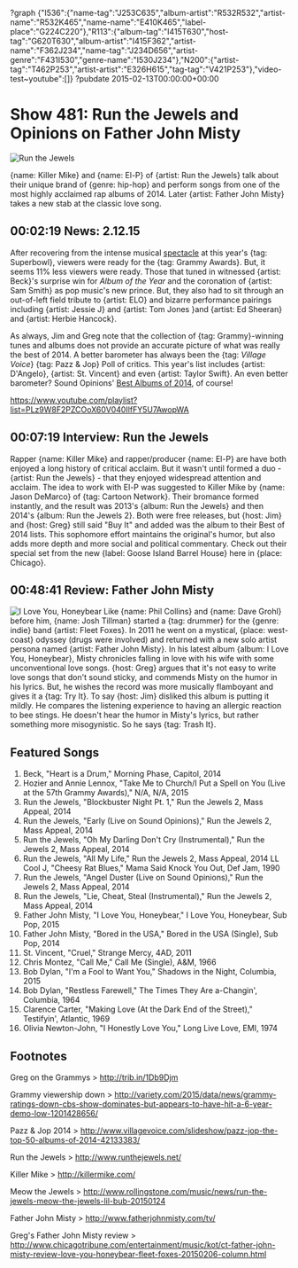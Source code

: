 ?graph {"I536":{"name-tag":"J253C635","album-artist":"R532R532","artist-name":"R532K465","name-name":"E410K465","label-place":"G224C220"},"R113":{"album-tag":"I415T630","host-tag":"G620T630","album-artist":"I415F362","artist-name":"F362J234","name-tag":"J234D656","artist-genre":"F431I530","genre-name":"I530J234"},"N200":{"artist-tag":"T462P253","artist-artist":"E326H615","tag-tag":"V421P253"},"video-test~youtube":[]}
?pubdate 2015-02-13T00:00:00+00:00

# Show 481: Run the Jewels and Opinions on Father John Misty

![Run the Jewels](http://sound-images.s3.amazonaws.com/images/2015/rtj_web2.jpg)

{name: Killer Mike} and {name: El-P} of {artist: Run the Jewels} talk about their unique brand of {genre: hip-hop} and perform songs from one of the most highly acclaimed rap albums of 2014. Later {artist: Father John Misty} takes a new stab at the classic love song.


## 00:02:19 News: 2.12.15
After recovering from the intense musical [spectacle](http://www.rollingstone.com/music/news/katy-perry-on-super-bowl-god-said-you-got-this-20150208) at this year's {tag: Superbowl}, viewers were ready for the {tag: Grammy Awards}. But, it seems 11% less viewers were ready. Those that tuned in witnessed {artist: Beck}'s surprise win for *Album of the Year* and the coronation of {artist: Sam Smith} as pop music's new prince. But, they also had to sit through an out-of-left field tribute to {artist: ELO} and bizarre performance pairings including {artist: Jessie J} and {artist: Tom Jones }and {artist: Ed Sheeran} and {artist: Herbie Hancock}.  

As always, Jim and Greg note that the collection of {tag: Grammy}-winning tunes and albums does not provide an accurate picture of what was really the best of 2014. A better barometer has always been the {tag: *Village Voice*} {tag: Pazz & Jop} Poll of critics. This year's list includes {artist: D'Angelo}, {artist: St. Vincent} and even {artist: Taylor Swift}. An even better barometer? Sound Opinions' [Best Albums of 2014](http://soundopinions.org/show/471), of course!

https://www.youtube.com/playlist?list=PLz9W8F2PZCOoX60V040IlfFY5U7AwopWA
## 00:07:19 Interview: Run the Jewels
Rapper {name: Killer Mike} and rapper/producer {name: El-P} are have both enjoyed a long history of critical acclaim. But it wasn't until formed a duo - {artist: Run the Jewels} - that they enjoyed widespread attention and acclaim. The idea to work with El-P was suggested to Killer Mike by {name: Jason DeMarco} of {tag: Cartoon Network}. Their bromance formed instantly, and the result was 2013's {album: Run the Jewels} and then 2014's {album: Run the Jewels 2}. Both were free releases, but {host: Jim} and {host: Greg} still said "Buy It" and added was the album to their Best of 2014 lists. This sophomore effort maintains the original's humor, but also adds more depth and more social and political commentary.  Check out their special set from the new {label: Goose Island Barrel House} here in {place: Chicago}.


## 00:48:41 Review: Father John Misty
![I Love You, Honeybear](http://is3.mzstatic.com/image/thumb/Music5/v4/ef/fa/88/effa8845-544d-1770-4962-cf6ce4bb5da5/source/600x600bb.jpg "514361724/931563362")
Like {name: Phil Collins} and {name: Dave Grohl} before him, {name: Josh Tillman} started a {tag: drummer} for the {genre: indie} band {artist: Fleet Foxes}. In 2011 he went on a mystical, {place: west-coast} odyssey (drugs were involved) and returned with a new solo artist persona named {artist: Father John Misty}. In his latest album {album: I Love You, Honeybear}, Misty chronicles falling in love with his wife with some unconventional love songs. {host: Greg} argues that it's not easy to write love songs that don't sound sticky, and commends Misty on the humor in his lyrics. But, he wishes the record was more musically flamboyant and gives it a {tag: Try It}. To say {host: Jim} disliked this album is putting it mildly. He compares the listening experience to having an allergic reaction to bee stings. He doesn't hear the humor in Misty's lyrics, but rather something more misogynistic. So he says {tag: Trash It}.

## Featured Songs

1. Beck, "Heart is a Drum," Morning Phase, Capitol, 2014 
2. Hozier and Annie Lennox, "Take Me to Church/I Put a Spell on You (Live at the 57th Grammy Awards)," N/A, N/A, 2015 
3. Run the Jewels, "Blockbuster Night Pt. 1," Run the Jewels 2, Mass Appeal, 2014 
4. Run the Jewels, "Early (Live on Sound Opinions)," Run the Jewels 2, Mass Appeal, 2014
5. Run the Jewels, "Oh My Darling Don't Cry (Instrumental)," Run the Jewels 2, Mass Appeal, 2014 
6. Run the Jewels, "All My Life," Run the Jewels 2, Mass Appeal, 2014 
LL Cool J, "Cheesy Rat Blues," Mama Said Knock You Out, Def Jam, 1990 
7. Run the Jewels, "Angel Duster (Live on Sound Opinions)," Run the Jewels 2, Mass Appeal, 2014 
8. Run the Jewels, "Lie, Cheat, Steal (Instrumental)," Run the Jewels 2, Mass Appeal, 2014 
9. Father John Misty, "I Love You, Honeybear," I Love You, Honeybear, Sub Pop, 2015 
10. Father John Misty, "Bored in the USA," Bored in the USA (Single), Sub Pop, 2014 
11. St. Vincent, "Cruel," Strange Mercy, 4AD, 2011 
12. Chris Montez, "Call Me," Call Me (Single), A&M, 1966 
13. Bob Dylan, "I'm a Fool to Want You," Shadows in the Night, Columbia, 2015 
14. Bob Dylan, "Restless Farewell," The Times They Are a-Changin', Columbia, 1964 
15. Clarence Carter, "Making Love (At the Dark End of the Street)," Testifyin', Atlantic, 1969 
16. Olivia Newton-John, "I Honestly Love You," Long Live Love, EMI, 1974 


## Footnotes
Greg on the Grammys > http://trib.in/1Db9Djm 

Grammy viewership down > http://variety.com/2015/data/news/grammy-ratings-down-cbs-show-dominates-but-appears-to-have-hit-a-6-year-demo-low-1201428656/

Pazz & Jop 2014 > http://www.villagevoice.com/slideshow/pazz-jop-the-top-50-albums-of-2014-42133383/

Run the Jewels > http://www.runthejewels.net/

Killer Mike > http://killermike.com/

Meow the Jewels > http://www.rollingstone.com/music/news/run-the-jewels-meow-the-jewels-lil-bub-20150124

Father John Misty > http://www.fatherjohnmisty.com/tv/

Greg's Father John Misty review > http://www.chicagotribune.com/entertainment/music/kot/ct-father-john-misty-review-love-you-honeybear-fleet-foxes-20150206-column.html